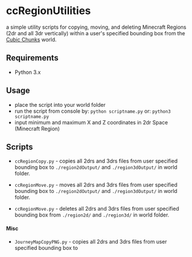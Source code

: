 # ccRegionUtilities
a simple utility scripts for copying, moving, and deleting Minecraft Regions (2dr and all 3dr vertically) within a user's specified bounding box from the [Cubic Chunks](https://github.com/OpenCubicChunks/CubicChunks) world.

## Requirements
- Python 3.x


## Usage
- place the script into your world folder
- run the script from console by:
```python scriptname.py```
or:
```python3 scriptname.py```
- input minimum and maximum X and Z coordinates in 2dr Space (Minecraft Region)

## Scripts
- `ccRegionCopy.py` - copies all 2drs and 3drs files from user specified bounding box to `./region2dOutput/` and `./region3dOutput/` in world folder.

- `ccRegionMove.py` - moves all 2drs and 3drs files from user specified bounding box to `./region2dOutput/` and `./region3dOutput/` in world folder.

- `ccRegionMove.py` - deletes all 2drs and 3drs files from user specified bounding box from `./region2d/` and `./region3d/` in world folder.

#### Misc

- `JourneyMapCopyPNG.py` - copies all 2drs and 3drs files from user specified bounding box to
